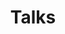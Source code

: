 ---
permalink: /talk/
layout: single
author_profile: true
title: "Talks"
header:
  overlay_image: /assets/images/overlay.jpg
---